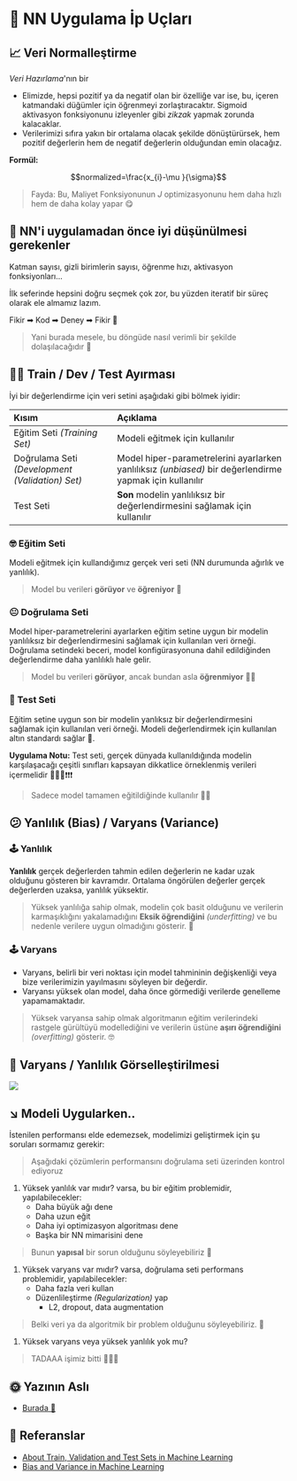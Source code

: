 # 🎈 NN Uygulama İp Uçları

## 📈 Veri Normalleştirme

_Veri Hazırlama_'nın bir

* Elimizde, hepsi pozitif ya da negatif olan bir özelliğe var ise, bu, içeren katmandaki düğümler için öğrenmeyi zorlaştıracaktır. Sigmoid aktivasyon fonksiyonunu izleyenler gibi _zikzak_ yapmak zorunda kalacaklar. 
* Verilerimizi sıfıra yakın bir ortalama olacak şekilde dönüştürürsek, hem pozitif değerlerin hem de negatif değerlerin olduğundan emin olacağız.

**Formül:**

$$normalized=\frac{x_{i}-\mu }{\sigma}$$

> Fayda: Bu, Maliyet Fonksiyonunun _J_ optimizasyonunu hem daha hızlı hem de daha kolay yapar 😋

## 🚩 NN'i uygulamadan önce iyi düşünülmesi gerekenler

Katman sayısı, gizli birimlerin sayısı, öğrenme hızı, aktivasyon fonksiyonları...

İlk seferinde hepsini doğru seçmek çok zor, bu yüzden iteratif bir süreç olarak ele almamız lazım.

Fikir ➡ Kod ➡ Deney ➡ Fikir 🔁

> Yani burada mesele, bu döngüde nasıl verimli bir şekilde dolaşılacağıdır 🤔

## 👷‍♀️ Train / Dev / Test Ayırması

İyi bir değerlendirme için veri setini aşağıdaki gibi bölmek iyidir:

| Kısım | Açıklama |
| :--- | :--- |
| Eğitim Seti _\(Training Set\)_ | Modeli eğitmek için kullanılır |
| Doğrulama Seti _\(Development \(Validation\) Set\)_ | Model hiper-parametrelerini ayarlarken yanlılıksız _\(unbiased\)_ bir değerlendirme yapmak için kullanılır |
| Test Seti | **Son** modelin yanlılıksız bir değerlendirmesini sağlamak için kullanılır |

### 🤓 Eğitim Seti

Modeli eğitmek için kullandığımız gerçek veri seti \(NN durumunda ağırlık ve yanlılık\).

> Model bu verileri **görüyor** ve **öğreniyor** 👶

### 😐 Doğrulama Seti

Model hiper-parametrelerini ayarlarken eğitim setine uygun bir modelin yanlılıksız bir değerlendirmesini sağlamak için kullanılan veri örneği. Doğrulama setindeki beceri, model konfigürasyonuna dahil edildiğinden değerlendirme daha yanlılıklı hale gelir.

> Model bu verileri **görüyor**, ancak bundan asla **öğrenmiyor** 👨‍🚀

### 🧐 Test Seti

Eğitim setine uygun son bir modelin yanlıksız bir değerlendirmesini sağlamak için kullanılan veri örneği. Modeli değerlendirmek için kullanılan altın standardı sağlar 🌟.

**Uygulama Notu:** Test seti, gerçek dünyada kullanıldığında modelin karşılaşacağı çeşitli sınıfları kapsayan dikkatlice örneklenmiş verileri içermelidir 🚩🚩🚩❗❗❗

> Sadece model tamamen eğitildiğinde kullanılır 👨‍🎓

## 😕 Yanlılık \(Bias\) / Varyans \(Variance\)

### 🕹 Yanlılık

**Yanlılık** gerçek değerlerden tahmin edilen değerlerin ne kadar uzak olduğunu gösteren bir kavramdır. Ortalama öngörülen değerler gerçek değerlerden uzaksa, yanlılık yüksektir.

> Yüksek yanlılığa sahip olmak, modelin çok basit olduğunu ve verilerin karmaşıklığını yakalamadığını **Eksik öğrendiğini** _\(underfitting\)_ ve bu nedenle verilere uygun olmadığını gösterir. 🤕

### 🕹 Varyans

* Varyans, belirli bir veri noktası için model tahmininin değişkenliği veya bize verilerimizin yayılmasını söyleyen bir değerdir.
* Varyansı yüksek olan model, daha önce görmediği verilerde genelleme yapamamaktadır.

> Yüksek varyansa sahip olmak algoritmanın eğitim verilerindeki rastgele gürültüyü modellediğini ve verilerin üstüne **aşırı öğrendiğini** _\(overfitting\)_ gösterir. 🤓

## 👀 Varyans / Yanlılık Görselleştirilmesi

![](https://github.com/asmaamirkhan/DeepLearningNotes-tr/tree/c9ee03241414e86f59a83b656e48738150bfa1bb/.gitbook/assets/fittings.png)

## ↘ Modeli Uygularken..

İstenilen performansı elde edemezsek, modelimizi geliştirmek için şu soruları sormamız gerekir:

> Aşağıdaki çözümlerin performansını doğrulama seti üzerinden kontrol ediyoruz

1. Yüksek yanlılık var mıdır? varsa, bu bir eğitim problemidir, yapılabilecekler:
   * Daha büyük ağı dene
   * Daha uzun eğit
   * Daha iyi optimizasyon algoritması dene
   * Başka bir NN mimarisini dene

> Bunun **yapısal** bir sorun olduğunu söyleyebiliriz 🤔

1. Yüksek varyans var mıdır? varsa, doğrulama seti performans problemidir, yapılabilecekler:
   * Daha fazla veri kullan
   * Düzenlileştirme _\(Regularization\)_ yap
     * L2, dropout, data augmentation

> Belki veri ya da algoritmik bir problem olduğunu söyleyebiliriz. 🤔

1. Yüksek varyans veya yüksek yanlılık yok mu?

> TADAAA işimiz bitti 🤗🎉🎊

## 🌞 Yazının Aslı

* [Burada 🐾](https://dl.asmaamir.com/0-nnconcepts/5-practicalaspects)

## 🧐 Referanslar

* [About Train, Validation and Test Sets in Machine Learning](https://towardsdatascience.com/train-validation-and-test-sets-72cb40cba9e7)
* [Bias and Variance in Machine Learning](https://medium.com/datadriveninvestor/bias-and-variance-in-machine-learning-51fdd38d1f86)


